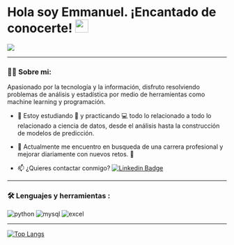 <h1>
  Hola soy Emmanuel. ¡Encantado de conocerte!
  <img decoding="async" src="https://media.giphy.com/media/hvRJCLFzcasrR4ia7z/giphy.gif" width="30px"/>
</h1>

[![](https://img.shields.io/badge/LinkedIn-0077B5?style=for-the-badge&logo=linkedin&logoColor=white)](https://www.linkedin.com/in/emmanuel-palacios-34534a20a/)

---
<div id="header" align="left">

### :man_technologist: Sobre mi:

Apasionado por la tecnología y la información, disfruto resolviendo problemas de análisis y estadística por medio de herramientas como machine learning y programación. 

* :seedling: Estoy estudiando :blue_book: y practicando :computer: todo lo relacionado a todo lo relacionado a ciencia de datos, desde el análisis hasta la construcción de modelos de predicción.

* :telescope: Actualmente me encuentro en busqueda de una carrera profesional y mejorar diariamente con nuevos retos. :muscle:

* :mailbox: ¿Quieres contactar conmigo? [![Linkedin Badge](https://img.shields.io/badge/-Emmanuel-blue?style=flat&logo=Linkedin&logoColor=white)](https://www.linkedin.com/in/emmanuel-palacios-34534a20a/)

---

### :hammer_and_wrench: Lenguajes y herramientas :

<div id="header" align="left">
    <img decoding="async" src="https://img.shields.io/badge/Python-3776AB?style=for-the-badge&logo=python&logoColor=white" alt="python"/>
  </a>
    <img decoding="async" src="https://img.shields.io/badge/MySQL-6DB33F?style=for-the-badge&logo=mysql&logoColor=white" alt="mysql"/>
  </a>
 <img decoding="async" src="https://img.shields.io/badge/Microsoft_Excel-217346?style=for-the-badge&logo=microsoft-excel&logoColor=white" alt="excel"/>
  </a>
</div>

---

[![Top Langs](https://github-readme-stats.vercel.app/api/top-langs/?username=EmmanuelPNava&layout=compact&theme=vision-friendly-dark)](https://github.com/anuraghazra/github-readme-stats)
